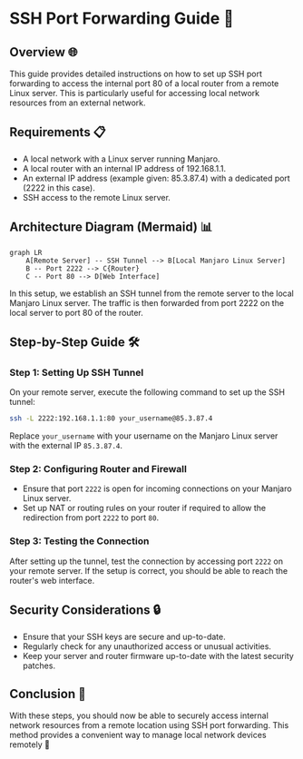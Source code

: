 # SSH Port Forwarding Guide 🚀

## Overview 🌐

This guide provides detailed instructions on how to set up SSH port forwarding to access the internal port 80 of a local router from a remote Linux server. This is particularly useful for accessing local network resources from an external network.

## Requirements 📋

- A local network with a Linux server running Manjaro.
- A local router with an internal IP address of 192.168.1.1.
- An external IP address (example given: 85.3.87.4) with a dedicated port (2222 in this case).
- SSH access to the remote Linux server.

## Architecture Diagram (Mermaid) 📊

```mermaid
graph LR
    A[Remote Server] -- SSH Tunnel --> B[Local Manjaro Linux Server]
    B -- Port 2222 --> C{Router}
    C -- Port 80 --> D[Web Interface]
```

In this setup, we establish an SSH tunnel from the remote server to the local Manjaro Linux server. The traffic is then forwarded from port 2222 on the local server to port 80 of the router.

## Step-by-Step Guide 🛠️

### Step 1: Setting Up SSH Tunnel

On your remote server, execute the following command to set up the SSH tunnel:

```bash
ssh -L 2222:192.168.1.1:80 your_username@85.3.87.4
```

Replace `your_username` with your username on the Manjaro Linux server with the external IP `85.3.87.4`.

### Step 2: Configuring Router and Firewall

- Ensure that port `2222` is open for incoming connections on your Manjaro Linux server.
- Set up NAT or routing rules on your router if required to allow the redirection from port `2222` to port `80`.

### Step 3: Testing the Connection

After setting up the tunnel, test the connection by accessing port `2222` on your remote server. If the setup is correct, you should be able to reach the router's web interface.

## Security Considerations 🔒

- Ensure that your SSH keys are secure and up-to-date.
- Regularly check for any unauthorized access or unusual activities.
- Keep your server and router firmware up-to-date with the latest security patches.

## Conclusion 🎉

With these steps, you should now be able to securely access internal network resources from a remote location using SSH port forwarding. This method provides a convenient way to manage local network devices remotely 🌟
